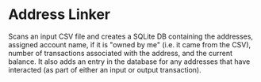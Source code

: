 Address Linker
==============

Scans an input CSV file and creates a SQLite DB containing the addresses, assigned account name, if it is "owned by me" (i.e. it came from the CSV), number of transactions associated with the address, and the current balance. It also adds an entry in the database for any addresses that have interacted (as part of either an input or output transaction).




